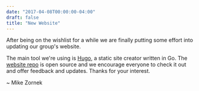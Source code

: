 ```yaml
---
date: "2017-04-08T00:00:00-04:00"
draft: false
title: "New Website"
---
```


After being on the wishlist for a while we are finally putting some effort into updating our group's website.

The main tool we're using is [Hugo](https://gohugo.io/), a static site creator written in Go. The [website repo](https://github.com/phillycocoa/website) is open source and we encourage everyone to check it out and offer feedback and updates. Thanks for your interest.

~ Mike Zornek
